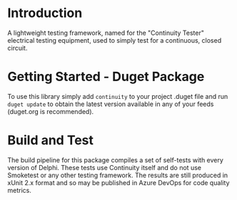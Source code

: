 # Introduction 
A lightweight testing framework, named for the "Continuity Tester" electrical testing equipment, used to simply test for a continuous, closed circuit.

# Getting Started - Duget Package
To use this library simply add `continuity` to your project .duget file and run `duget update` to obtain the latest version available in any of your feeds (duget.org is recommended).

# Build and Test
The build pipeline for this package compiles a set of self-tests with every version of Delphi.  These tests use Continuity itself and do not use Smoketest or any other testing framework. The results are still produced in xUnit 2.x format and so may be published in Azure DevOps for code quality metrics.